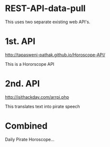 # REST-API-data-pull

This uses two separate existing web API's.

# 1st. API

http://tapasweni-pathak.github.io/Horoscope-API/

This is a Hororscope API

# 2nd. API 

http://isithackday.com/arrpi.php

This translates text into pirate speech

# Combined

Daily Pirate Horoscope...
